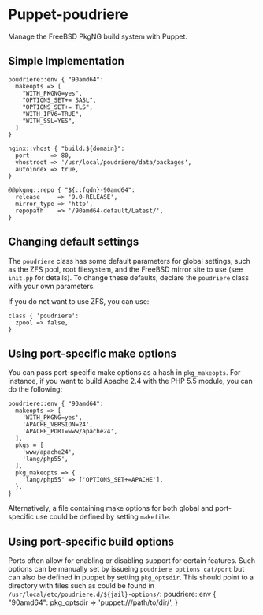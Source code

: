 # Puppet-poudriere

Manage the FreeBSD PkgNG build system with Puppet.

## Simple Implementation

    poudriere::env { "90amd64":
      makeopts => [
        "WITH_PKGNG=yes",
        "OPTIONS_SET+= SASL",
        "OPTIONS_SET+= TLS",
        "WITH_IPV6=TRUE",
        "WITH_SSL=YES",
      ]
    }

    nginx::vhost { "build.${domain}":
      port      => 80,
      vhostroot => '/usr/local/poudriere/data/packages',
      autoindex => true,
    }

    @@pkgng::repo { "${::fqdn}-90amd64":
      release     => '9.0-RELEASE',
      mirror_type => 'http',
      repopath    => '/90amd64-default/Latest/',
    }

## Changing default settings

The `poudriere` class has some default parameters for global settings, such as the ZFS pool, root filesystem, and the FreeBSD mirror site to use (see `init.pp` for details). To change these defaults, declare the `poudriere` class with your own parameters.

If you do not want to use ZFS, you can use:

    class { 'poudriere':
      zpool => false,
    }

## Using port-specific make options

You can pass port-specific make options as a hash in `pkg_makeopts`. For instance, if you want to build Apache 2.4 with the PHP 5.5 module, you can do the following:

    poudriere::env { "90amd64":
      makeopts => [
        'WITH_PKGNG=yes',
        'APACHE_VERSION=24',
        'APACHE_PORT=www/apache24',
      ],
      pkgs = [
        'www/apache24',
        'lang/php55',
      ],
      pkg_makeopts => {
        'lang/php55' => ['OPTIONS_SET+=APACHE'],
      },
    }

Alternatively, a file containing make options for both global and port-specific use could be defined by setting `makefile`.

## Using port-specific build options

Ports often allow for enabling or disabling support for certain features. Such options can be manually set by issueing `poudriere options cat/port` but can also be defined in puppet by setting `pkg_optsdir`. This should point to a directory with files such as could be found in `/usr/local/etc/poudriere.d/${jail}-options/`:
    poudriere::env { "90amd64":
      pkg_optsdir => 'puppet:///path/to/dir/',
    }

